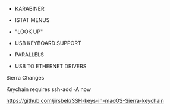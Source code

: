 - KARABINER

- ISTAT MENUS

- "LOOK UP"

- USB KEYBOARD SUPPORT

- PARALLELS

- USB TO ETHERNET DRIVERS


Sierra Changes

Keychain requires ssh-add -A now

https://github.com/jirsbek/SSH-keys-in-macOS-Sierra-keychain